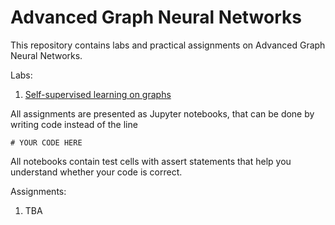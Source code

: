 # Advanced Graph Neural Networks

This repository contains labs and practical assignments on Advanced Graph Neural Networks.

Labs:
1. [Self-supervised learning on graphs](lab_ssl_on_graphs/lab.ipynb)

All assignments are presented as Jupyter notebooks, that can be done by writing code instead of the line
```
# YOUR CODE HERE
```
All notebooks contain test cells with assert statements that help you understand whether your code is correct.

Assignments:
1. TBA
